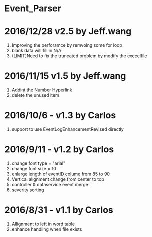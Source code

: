 # Event_Parser

# 2016/12/28 v2.5 by Jeff.wang

1. Improving the perforamce by remvoing some for loop
2. blank data will fill in N/A 
3. (LIMIT)Need to fix the truncated problem by modify the execelfile

# 2016/11/15 v1.5 by Jeff.wang
1. Addint the Number Hyperlink
2. delete the unused item


# 2016/10/6 - v1.3 by Carlos
1. support to use EventLogEnhancementRevised directly

# 2016/9/11 - v1.2 by Carlos
1. change font type = "arial"
2. change font size = 10
3. enlarge length of eventID colume from 85 to 90
4. Vertical alignment change from center to top
5. controller & dataservice event merge
6. severity sorting

# 2016/8/31 - v1.1 by Carlos
1. Allignment to left in word table
2. enhance handling when file exists
